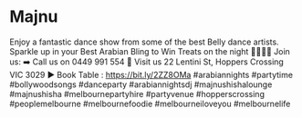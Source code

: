 # Majnu
  Enjoy a fantastic dance show from some of the best Belly dance artists. Sparkle up in your Best Arabian Bling to Win Treats on the night 💃💃💃💃  Join us: ➡️ Call us on 0449 991 554 🔹 Visit us 22 Lentini St, Hoppers Crossing VIC 3029 ▶ Book Table : https://bit.ly/2ZZ8OMa  #arabiannights #partytime #bollywoodsongs #danceparty #arabiannightsdj #majnushishalounge #majnushisha #melbournepartyhire #partyvenue #hopperscrossing #peoplemelbourne #melbournefoodie #melbourneiloveyou #melbournelife
